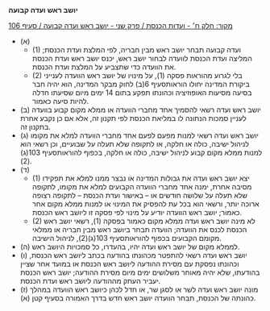 **יושב ראש ועדה קבועה**

[מקור: חלק ח׳ - ועדות הכנסת / פרק שני - יושב ראש ועדה קבועה / סעיף 106](https://he.wikisource.org/wiki/תקנון_הכנסת#סעיף_106)

 * (א) 
   * (1) ועדה קבועה תבחר יושב ראש מבין חבריה, לפי המלצת ועדת הכנסת; המליצה ועדת הכנסת לוועדה לבחור יושב ראש, יכנס יושב ראש ועדת הכנסת את הוועדה כדי שתצביע על המלצת ועדת הכנסת.
   * (2) בלי לגרוע מהוראות פסקה (1), על מינויו של יושב ראש הוועדה לענייני ביקורת המדינה יחולו הוראותסעיף 6(ב) לחוק מבקר המדינה, הוא יהיה חבר בסיעה מסיעות האופוזיציה וכהונתו תפקע בתום 14 ימים מיום שסיעתו חדלה להיות סיעה כאמור.
 * (ב) יושב ראש ועדה רשאי להסמיך אחד מחברי הוועדה או ממלא מקום קבוע בוועדה לעניין סמכות הנתונה לו במליאת הכנסת לפי תקנון זה, אלא אם כן נקבע אחרת בתקנון זה.
 * (ג) יושב ראש ועדה רשאי למנות מפעם לפעם אחד מחברי הוועדה למלא את מקומו לניהול ישיבה, כולה או חלקה, או לתקופה שלא תעלה על שבועיים, וכן רשאי הוא למנות ממלא מקום קבוע לניהול ישיבה, כולה או חלקה, בכפוף להוראותסעיף 103(ג)(2).
 * (ד) 
   * (1) יצא יושב ראש ועדה את גבולות המדינה או נבצר ממנו למלא את תפקידו מסיבה אחרת, ימנה אחד מחברי הוועדה הקבועים למלא את מקומו, לתקופה שלא תעלה על שלושה חודשים או – באישור ועדת הכנסת – לתקופה רצופה ארוכה יותר, ורשאי הוא בכל עת להפסיק את המינוי או למנות ממלא מקום אחר כאמור; יושב ראש הוועדה יודיע על מינוי לפי פסקה זו ליושב ראש הכנסת.
   * (2) לא מינה יושב ראש ועדה ממלא מקום כאמור בפסקה (1), רשאי יושב ראש הכנסת לכנס את הוועדה; הוועדה תבחר ביושב ראש מבין חבריה או ממלאי מקומם הקבועים בכפוף להוראותסעיף 103(ג)(2), לניהול הישיבה.
 * (ה) לממלא מקום של יושב ראש ועדה יהיו, בהעדרו, כל סמכויות היושב ראש.
 * (ו) יושב ראש ועדה רשאי להתפטר מכהונתו בהודעה בכתב ליושב ראש הכנסת, וכהונתו נפסקת עם מסירת ההודעה ליושב ראש הכנסת או במועד אחר שציין בהודעתו, שלא יהיה מאוחר משלושים ימים מיום מסירת ההודעה; יושב ראש הכנסת יעביר העתק מההודעה ליושב ראש ועדת הכנסת.
 * (ז) מונה יושב ראש ועדה לשר או לסגן שר, או חדל לכהן כיושב ראש הוועדה במהלך כהונתה של הכנסת, תבחר הוועדה יושב ראש חדש בדרך האמורה בסעיף קטן (א).